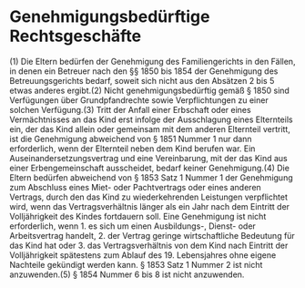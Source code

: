 # Genehmigungsbedürftige Rechtsgeschäfte

(1) Die Eltern bedürfen der Genehmigung des Familiengerichts in den Fällen, in denen ein Betreuer nach den §§ 1850 bis 1854 der Genehmigung des Betreuungsgerichts bedarf, soweit sich nicht aus den Absätzen 2 bis 5 etwas anderes ergibt.(2) Nicht genehmigungsbedürftig gemäß § 1850 sind Verfügungen über Grundpfandrechte sowie Verpflichtungen zu einer solchen Verfügung.(3) Tritt der Anfall einer Erbschaft oder eines Vermächtnisses an das Kind erst infolge der Ausschlagung eines Elternteils ein, der das Kind allein oder gemeinsam mit dem anderen Elternteil vertritt, ist die Genehmigung abweichend von § 1851 Nummer 1 nur dann erforderlich, wenn der Elternteil neben dem Kind berufen war. Ein Auseinandersetzungsvertrag und eine Vereinbarung, mit der das Kind aus einer Erbengemeinschaft ausscheidet, bedarf keiner Genehmigung.(4) Die Eltern bedürfen abweichend von § 1853 Satz 1 Nummer 1 der Genehmigung zum Abschluss eines Miet- oder Pachtvertrags oder eines anderen Vertrags, durch den das Kind zu wiederkehrenden Leistungen verpflichtet wird, wenn das Vertragsverhältnis länger als ein Jahr nach dem Eintritt der Volljährigkeit des Kindes fortdauern soll. Eine Genehmigung ist nicht erforderlich, wenn  1.
 es sich um einen Ausbildungs-, Dienst- oder Arbeitsvertrag handelt,
 2.
 der Vertrag geringe wirtschaftliche Bedeutung für das Kind hat oder
 3.
 das Vertragsverhältnis von dem Kind nach Eintritt der Volljährigkeit spätestens zum Ablauf des 19. Lebensjahres ohne eigene Nachteile gekündigt werden kann.
§ 1853 Satz 1 Nummer 2 ist nicht anzuwenden.(5) § 1854 Nummer 6 bis 8 ist nicht anzuwenden. 


